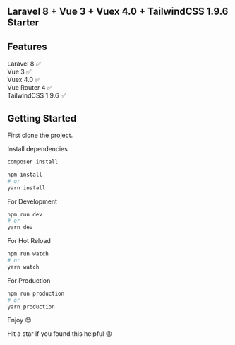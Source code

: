 ## Laravel 8 + Vue 3 + Vuex 4.0 + TailwindCSS 1.9.6 Starter

## Features

Laravel 8 ✅  
Vue 3 ✅  
Vuex 4.0 ✅  
Vue Router 4 ✅  
TailwindCSS 1.9.6 ✅

## Getting Started

First clone the project.

Install dependencies

```bash
composer install

npm install
# or
yarn install

```

For Development

```bash
npm run dev
# or
yarn dev
```

For Hot Reload

```bash
npm run watch
# or
yarn watch
```

For Production

```bash
npm run production
# or
yarn production
```

Enjoy 😊

Hit a star if you found this helpful 😉

